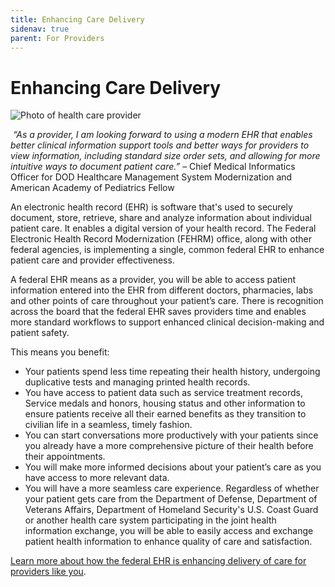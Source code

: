 ```yaml
---
title: Enhancing Care Delivery
sidenav: true
parent: For Providers
---
```

# Enhancing Care Delivery

![Photo of health care provider](/images/1000w_q95-3-.jpg "Health Care Provider")

 *“As a provider, I am looking forward to using a modern EHR that enables better clinical information support tools and better ways for providers to view information, including standard size order sets, and allowing for more intuitive ways to document patient care.”* – Chief Medical Informatics Officer for DOD Healthcare Management System Modernization and American Academy of Pediatrics Fellow

An electronic health record (EHR) is software that's used to securely document, store, retrieve, share and analyze information about individual patient care. It enables a digital version of your health record. The Federal Electronic Health Record Modernization (FEHRM) office, along with other federal agencies, is implementing a single, common federal EHR to enhance patient care and provider effectiveness.

A federal EHR means as a provider, you will be able to access patient information entered into the EHR from different doctors, pharmacies, labs and other points of care throughout your patient’s care. There is recognition across the board that the federal EHR saves providers time and enables more standard workflows to support enhanced clinical decision-making and patient safety.

This means you benefit:

* Your patients spend less time repeating their health history, undergoing duplicative tests and managing printed health records.
* You have access to patient data such as service treatment records, Service medals and honors, housing status and other information to ensure patients receive all their earned benefits as they transition to civilian life in a seamless, timely fashion.
* You can start conversations more productively with your patients since you already have a more comprehensive picture of their health before their appointments.
* You will make more informed decisions about your patient’s care as you have access to more relevant data.
* You will have a more seamless care experience. Regardless of whether your patient gets care from the Department of Defense, Department of Veterans Affairs, Department of Homeland Security's U.S. Coast Guard or another health care system participating in the joint health information exchange, you will be able to easily access and exchange patient health information to enhance quality of care and satisfaction.

[Learn more about how the federal EHR is enhancing delivery of care for providers like you](/success-stories).